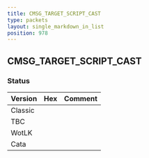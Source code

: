 ```yaml
---
title: CMSG_TARGET_SCRIPT_CAST
type: packets
layout: single_markdown_in_list
position: 978
---
```


## CMSG_TARGET_SCRIPT_CAST

### Status

Version | Hex | Comment
---------- | ---------- | ---------- 
Classic |  |  
TBC |  |  
WotLK |  |  
Cata |  |  
